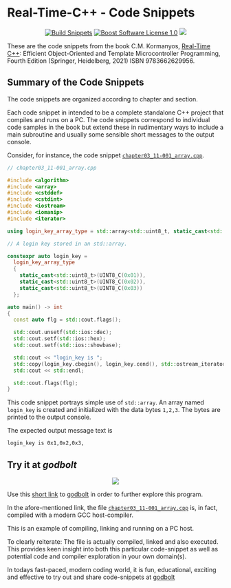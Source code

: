 Real-Time-C++ - Code Snippets
==================

<p align="center">
    <a href="https://github.com/ckormanyos/real-time-cpp/actions">
        <img src="https://github.com/ckormanyos/real-time-cpp/actions/workflows/real-time-cpp-snippets.yml/badge.svg" alt="Build Snippets"></a>
    <a href="https://github.com/ckormanyos/real-time-cpp/blob/master/LICENSE_1_0.txt">
        <img src="https://img.shields.io/badge/license-BSL%201.0-blue.svg" alt="Boost Software License 1.0"></a>
    <a href="https://godbolt.org/z/qfafePavo" alt="godbolt">
        <img src="https://img.shields.io/badge/try%20it%20on-godbolt-green" /></a>
</p>

These are the code snippets from the book
C.M. Kormanyos,
[Real-Time C++](https://www.springer.com/de/book/9783662629956):
Efficient Object-Oriented
and Template Microcontroller Programming, Fourth Edition
(Springer, Heidelberg, 2021) ISBN 9783662629956.

## Summary of the Code Snippets

The code snippets are organized according to chapter
and section.

Each code snippet in intended to be a complete standalone
C++ project that compiles and runs on a PC. The code
snippets correspond to individual code samples in the
book but extend these in rudimentary ways to include
a main subroutine and usually some sensible short messages
to the output console.

Consider, for instance, the code snippet
[`chapter03_11-001_array.cpp`](https://github.com/ckormanyos/real-time-cpp/blob/master/code_snippets/chapter03/chapter03_11-001_array.cpp).

```cpp
// chapter03_11-001_array.cpp

#include <algorithm>
#include <array>
#include <cstddef>
#include <cstdint>
#include <iostream>
#include <iomanip>
#include <iterator>

using login_key_array_type = std::array<std::uint8_t, static_cast<std::size_t>(UINT8_C(3))>;

// A login key stored in an std::array.

constexpr auto login_key =
  login_key_array_type
  {
    static_cast<std::uint8_t>(UINT8_C(0x01)),
    static_cast<std::uint8_t>(UINT8_C(0x02)),
    static_cast<std::uint8_t>(UINT8_C(0x03))
  };

auto main() -> int
{
  const auto flg = std::cout.flags();

  std::cout.unsetf(std::ios::dec);
  std::cout.setf(std::ios::hex);
  std::cout.setf(std::ios::showbase);

  std::cout << "login_key is ";
  std::copy(login_key.cbegin(), login_key.cend(), std::ostream_iterator<unsigned int>(std::cout, ","));
  std::cout << std::endl;

  std::cout.flags(flg);
}
```

This code snippet portrays simple use of `std::array`.
An array named `login_key` is created and initialized
with the data bytes `1,2,3`. The bytes are printed to the
output console.

The expected output message text is

```sh
login_key is 0x1,0x2,0x3,
```

## Try it at _godbolt_

<p align="center">
    <a href="https://godbolt.org/z/qfafePavo" alt="godbolt">
        <img src="https://img.shields.io/badge/try%20it%20on-godbolt-green" /></a>
</p>

Use this [short link](https://godbolt.org/z/qfafePavo)
to [godbolt](https://godbolt.org) in order to further explore this program.

In the afore-mentioned link, the file
[`chapter03_11-001_array.cpp`](https://github.com/ckormanyos/real-time-cpp/blob/master/code_snippets/chapter03/chapter03_11-001_array.cpp)
is, in fact, compiled with a modern GCC host-compiler.

This is an example of compiling, linking and running on a PC host.

To clearly reiterate: The file is actually compiled, linked and also executed.
This provides keen insight into both this particular code-snippet
as well as potential code and compiler exploration in your own domain(s).

In todays fast-paced, modern coding world,
it is fun, educational, exciting and effective to try out and share
code-snippets at [godbolt](https://godbolt.org)
